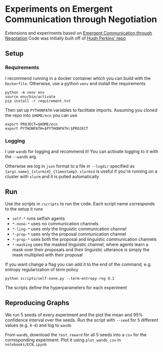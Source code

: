 # Experiments on Emergent Communication through Negotiation

Extensions and experiments based on [Emergent Communication through Negotation](https://arxiv.org/pdf/1804.03980.pdf)
Code was initially built off of [Hugh Perkins' repo](https://github.com/ASAPPinc/emergent_comms_negotiation)

## Setup
### Requirements
I recommend running in a docker container which you can build with the `Dockerfile`.
Otherwise, use a python `venv` and install the requirements

```
python -m venv env
source env/bin/activate
pip install -r requirement.txt
```

Then set up `PYTHONPATH` variables to facilitate imports. Assuming you cloned the repo into `$HOME/ecn` you can use

```
export PROJECT=$HOME/ecn
export PYTHONPATH=$PYTHONPATH:$PROJECT
```

### Logging
I use `wandb` for logging and recommend it! You can activate logging to it with the `--wandb` arg.

Otherwise we log in `json` format to a file in `--logdir` specified as `{args.name}_{slurmid}_{timestamp}`. `slurmid` is useful if you're running on a cluster with `slurm` and it is pulled automatically


## Run
Use the scripts in `/scripts` to run the code. Each script name corresponds to the setup it runs
- `self-*` runs selfish agents
- `*-none-*` uses no communication channels
- `*-ling-*` uses only the linguistic communication channel
- `*-prop-*` uses only the proposal communication channel
- `*-prop-*` uses both the proposal and linguistic communication channels
- `*-masking` uses the masked linguistic channel, where agents learn a mask over their proposals and their linguistic utterance is simply the mask multiplied with their proposal


If you want change a flag you can add it to the end of the command, e.g. entropy regularization of term policy
```
python scripts/self-none.py --term-entropy-reg 0.1
```

The scripts define the hyperparameters for each experiment

## Reproducing Graphs
We run 5 seeds of every experiment and the plot the mean and 95% confidence interval over the seeds. Run the script with `--seed` for 5 different values (e.g. `0-4`) and log to `wandb`

From `wandb`, download the `test_reward` for all 5 seeds into a `csv` for the corresponding experiment. Plot it using `plot_wandb_csv` in `notebooks/ECN.ipynb`
